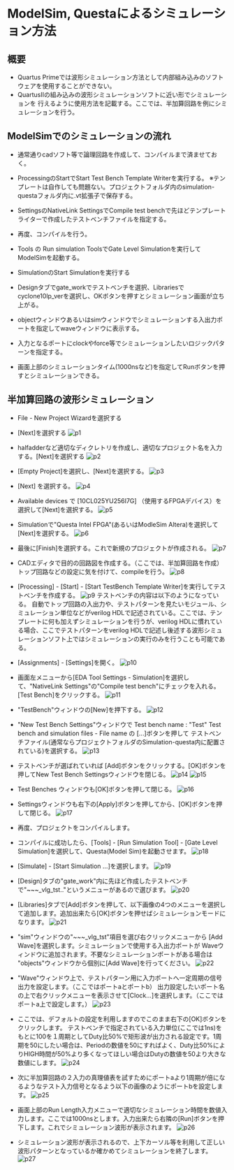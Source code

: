 # ModelSim, Questaによるシミュレーション方法

## 概要
* Quartus Primeでは波形シミュレーション方法として内部組み込みのソフトウェアを使用することができない。
* QuartusⅡの組み込みの波形シミュレーションソフトに近い形でシミュレーションを
行えるように使用方法を記載する。ここでは、半加算回路を例にシミュレーションを行う。

## ModelSimでのシミュレーションの流れ
* 通常通りcadソフト等で論理回路を作成して、コンパイルまで済ませておく。
* ProcessingのStartでStart Test Bench Template Writerを実行する。
※テンプレートは自作しても問題ない。プロジェクトフォルダ内のsimulation-questaフォルダ内に.vt拡張子で保存する。

* SettingsのNativeLink SettingsでCompile test benchで先ほどテンプレートライターで作成したテストベンチファイルを指定する。
* 再度、コンパイルを行う。
* Tools の Run simulation ToolsでGate Level Simulationを実行してModelSimを起動する。

* SimulationのStart Simulationを実行する
* Designタブでgate_workでテストベンチを選択、Librariesでcyclone10lp_verを選択し、OKボタンを押すとシミュレーション画面が立ち上がる。
* objectウィンドウあるいはsimウィンドウでシミュレーションする入出力ポートを指定してwaveウィンドウに表示する。

* 入力となるポートにclockやforce等でシミュレーションしたいロジックパターンを指定する。

* 画面上部のシミュレーションタイム(1000nsなど)を指定してRunボタンを押すとシミュレーションできる。


## 半加算回路の波形シミュレーション

* File - New Project Wizardを選択する

* [Next]を選択する
![p1](./pic/simualtion_procedure/proc01.png "p1")

* halfadderなど適切なディクレトリを作成し、適切なプロジェクト名を入力する。[Next]を選択する
![p2](./pic/simualtion_procedure/proc02.png "p2")

* [Empty Project]を選択し、[Next]を選択する。
![p3](./pic/simualtion_procedure/proc03.png "p3")

* [Next] を選択する。
![p4](./pic/simualtion_procedure/proc04.png "p4")

* Available devices で [10CL025YU256I7G] （使用するFPGAデバイス）を選択して[Next]を選択する。
![p5](./pic/simualtion_procedure/proc05.png "p5")

* Simulationで"Questa Intel FPGA"(あるいはModleSim Altera)を選択して[Next]を選択する。
![p6](./pic/simualtion_procedure/proc06.png "p6")

* 最後に[Finish]を選択する。これで新規のプロジェクトが作成される。
![p7](./pic/simualtion_procedure/proc07.png "p7")

* CADエディタで目的の回路図を作成する。（ここでは、半加算回路を作成）
トップ回路などの設定に気を付けて、compileを行う。
![p8](./pic/simualtion_procedure/proc08.png "p8")


* [Processing] - [Start] - [Start TestBench Template Writer]を実行してテストベンチを作成する。
![p9](./pic/simualtion_procedure/proc09.png "p9")
テストベンチの内容は以下のようになっている。
自動でトップ回路の入出力や、テストパターンを見たいモジュール、シミュレーション単位などがverilog HDLで記述されている。ここでは、テンプレートに何も加えずシミュレーションを行うが、verilog HDLに慣れている場合、ここでテストパターンをverilog HDLで記述し後述する波形シミュレーションソフト上ではシミュレーションの実行のみを行うことも可能である。

* [Assignments] - [Settings]を開く。
![p10](./pic/simualtion_procedure/proc10.png "p10")


* 画面左メニューから[EDA Tool Settings - Simulation]を選択して、"NativeLink Settings"の"Compile test bench"にチェックを入れる。[Test Bench]をクリックする。
![p11](./pic/simualtion_procedure/proc11.png "p11")


* "TestBench"ウィンドウの[New]を押下する。
![p12](./pic/simualtion_procedure/proc12.png "p12")

* "New Test Bench Settings"ウィンドウで
Test bench name : "Test"
Test bench and simulation files - File name の [...]ボタンを押して
テストベンチファイル(通常ならプロジェクトフォルダのSimulation-questa内に配置されている)を選択する。
![p13](./pic/simualtion_procedure/proc13.png "p13")

* テストベンチが選ばれていれば [Add]ボタンをクリックする。[OK]ボタンを押してNew Test Bench Settingsウィンドウを閉じる。
![p14](./pic/simualtion_procedure/proc14.png "p14") ![p15](./pic/simualtion_procedure/proc15.png "p15")


* Test Benches ウィンドウも[OK]ボタンを押して閉じる。
![p16](./pic/simualtion_procedure/proc16.png "p16")


* Settingsウィンドウも右下の[Apply]ボタンを押してから、[OK]ボタンを押して閉じる。
![p17](./pic/simualtion_procedure/proc17.png "p17")

* 再度、プロジェクトをコンパイルします。


* コンパイルに成功したら、[Tools] - [Run Simulation Tool] - [Gate Level Simulation]を選択して、Questa(Model Sim)を起動させます。
![p18](./pic/simualtion_procedure/proc18.png "p18")

* [Simulate] - [Start Simulation ...]を選択します。
![p19](./pic/simualtion_procedure/proc19.png "p19")

* [Design]タブの"gate_work"内に先ほど作成したテストベンチで"~~~_vlg_tst.."というメニューがあるので選びます。
![p20](./pic/simualtion_procedure/proc20.png "p20")

* [Libraries]タブで[Add]ボタンを押して、以下画像の4つのメニューを選択して追加します。追加出来たら[OK]ボタンを押せばシミュレーションモードになります。
![p21](./pic/simualtion_procedure/proc21.png "p21")

* "sim"ウィンドウの"~~~_vlg_tst"項目を選び右クリックメニューから
[Add Wave]を選択します。シミュレーションで使用する入出力ポートが
Waveウィンドウに追加されます。不要なシミュレーションポートがある場合は
"objects"ウィンドウから個別に[Add Wave]を行ってください。
![p22](./pic/simualtion_procedure/proc22.png "p22")

* "Wave"ウィンドウ上で、テストパターン用に入力ポートへ一定周期の信号出力を設定します。（ここではポートaとポートb）
出力設定したいポート名の上で右クリックメニューを表示させて[Clock...]を選択します。（ここではポートa上で設定します。）
![p23](./pic/simualtion_procedure/proc23.png "p23")

* ここでは、デフォルトの設定を利用しますのでこのまま右下の[OK]ボタンをクリックします。
テストベンチで指定されている入力単位(ここでは1ns)をもとに100を１周期としてDuty比50%で矩形波が出力される設定です。1周期を50にしたい場合は、Periodの数値を50にすればよく、Duty比50%によりHIGH時間が50%より多くなってほしい場合はDutyの数値を50より大きな数値にします。
![p24](./pic/simualtion_procedure/proc24.png "p24")

* 次に半加算回路の２入力の真理値表を試すためにポートaより1周期が倍になるようなテスト入力信号となるよう以下の画像のようにポートbを設定します。
![p25](./pic/simualtion_procedure/proc25.png "p25")

* 画面上部のRun Length入力メニューで適切なシミュレーション時間を数値入力します。ここでは1000nsとします。入力出来たら右隣の[Run]ボタンを押下します。これでシミュレーション波形が表示されます。
![p26](./pic/simualtion_procedure/proc26.png "p26")

* シミュレーション波形が表示されるので、上下カーソル等を利用して正しい波形パターンとなっているか確かめてシミュレーションを終了します。
![p27](./pic/simualtion_procedure/proc27.png "p27")

